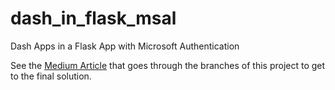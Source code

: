 # dash_in_flask_msal
Dash Apps in a Flask App with Microsoft Authentication

See the [Medium Article](https://towardsdatascience.com/embed-multiple-dash-apps-in-flask-with-microsoft-authenticatio-44b734f74532) that goes through the branches of this project to get to the final solution.
